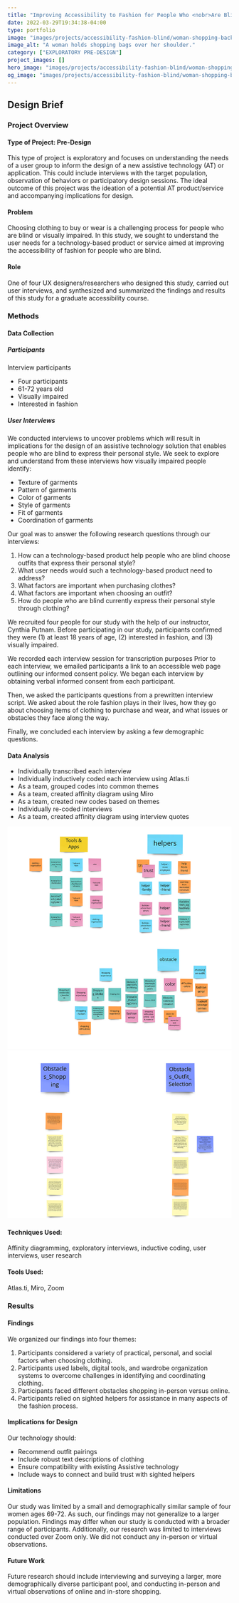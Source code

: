 ```yaml
---
title: "Improving Accessibility to Fashion for People Who <nobr>Are Blind</nobr>"
date: 2022-03-29T19:34:38-04:00
type: portfolio
image: "images/projects/accessibility-fashion-blind/woman-shopping-back-overlay.png"
image_alt: "A woman holds shopping bags over her shoulder."
category: ["EXPLORATORY PRE-DESIGN"]
project_images: []
hero_image: "images/projects/accessibility-fashion-blind/woman-shopping-1.jpeg"
og_image: "images/projects/accessibility-fashion-blind/woman-shopping-back-overlay.png"
---
```


## Design Brief

### Project Overview

#### Type of Project: Pre-Design

This type of project is exploratory and focuses on understanding the needs of a user group to inform the design of a new assistive technology (AT) or application. This could include interviews with the target population, observation of behaviors or participatory design sessions. The ideal outcome of this project was the ideation of a potential AT product/service and accompanying implications for design.

#### Problem

Choosing clothing to buy or wear is a challenging process for people who are blind or visually impaired. In this study, we sought to understand the user needs for a technology-based product or service aimed at improving the accessibility of fashion for people who are blind.

#### Role

One of four UX designers/researchers who designed this study, carried out user interviews, and synthesized and summarized the findings and results of this study for a graduate accessibility course.

### Methods

#### Data Collection

##### Participants

Interview participants

- Four participants
- 61-72 years old
- Visually impaired
- Interested in fashion

##### User Interviews

We conducted interviews to uncover problems which will result in implications for the design of an assistive technology solution that enables people who are blind to express their personal style. We seek to explore and understand from these interviews how visually impaired people identify:

- Texture of garments
- Pattern of garments
- Color of garments
- Style of garments
- Fit of garments
- Coordination of garments

Our goal was to answer the following research questions through our interviews:

1. How can a technology-based product help people who are blind choose outfits that express their personal style?
2. What user needs would such a technology-based product need to address?
3. What factors are important when purchasing clothes?
4. What factors are important when choosing an outfit?
5. How do people who are blind currently express their personal style through clothing?

We recruited four people for our study with the help of our instructor, Cynthia Putnam. Before participating in our study, participants confirmed they were (1) at least 18 years of age, (2) interested in fashion, and (3) visually impaired.

We recorded each interview session for transcription purposes
Prior to each interview, we emailed participants a link to an accessible web page outlining our informed consent policy. We began each interview by obtaining verbal informed consent from each participant.

Then, we asked the participants questions from a prewritten interview script. We asked about the role fashion plays in their lives, how they go about choosing items of clothing to purchase and wear, and what issues or obstacles they face along the way.

Finally, we concluded each interview by asking a few demographic questions.

#### Data Analysis

- Individually transcribed each interview
- Individually inductively coded each interview using Atlas.ti
- As a team, grouped codes into common themes
- As a team, created affinity diagram using Miro
- As a team, created new codes based on themes
- Individually re-coded interviews
- As a team, created affinity diagram using interview quotes

![Screenshot of an affinity diagram from the project.](/images/projects/accessibility-fashion-blind/affinity-diagram-1.jpeg)
![Screenshot of an affinity diagram from the project.](/images/projects/accessibility-fashion-blind/affinity-diagram-2.jpeg)

#### Techniques Used:

Affinity diagramming, exploratory interviews, inductive coding, user interviews, user research

#### Tools Used:

Atlas.ti, Miro, Zoom

### Results

#### Findings

We organized our findings into four themes:

1. Participants considered a variety of practical, personal, and social factors when choosing clothing.
2. Participants used labels, digital tools, and wardrobe organization systems to overcome challenges in identifying and coordinating clothing.
3. Participants faced different obstacles shopping in-person versus online.
4. Participants relied on sighted helpers for assistance in many aspects of the fashion process.

#### Implications for Design

Our technology should:

- Recommend outfit pairings
- Include robust text descriptions of clothing
- Ensure compatibility with existing Assistive technology
- Include ways to connect and build trust with sighted helpers

#### Limitations

Our study was limited by a small and demographically similar sample of four women ages 69-72. As such, our findings may not generalize to a larger population. Findings may differ when our study is conducted with a broader range of participants. Additionally, our research was limited to interviews conducted over Zoom only. We did not conduct any in-person or virtual observations.

#### Future Work

Future research should include interviewing and surveying a larger, more demographically diverse participant pool, and conducting in-person and virtual observations of online and in-store shopping.
